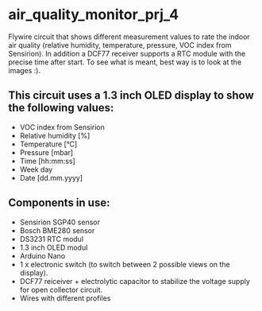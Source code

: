 # air_quality_monitor_prj_4


Flywire circuit that shows different measurement values to rate the indoor air quality (relative humidity, temperature, pressure, VOC index from Sensirion). In addition a DCF77 receiver supports a RTC module with the precise time after start.
To see what is meant, best way is to look at the images :).

This circuit uses a 1.3 inch OLED display to show the following values:
-----------------------------------------------------------------------

- VOC index from Sensirion
- Relative humidity [%]
- Temperature [°C]
- Pressure [mbar]
- Time [hh:mm:ss]
- Week day
- Date [dd.mm.yyyy]


Components in use:
------------------

- Sensirion SGP40 sensor
- Bosch BME280 sensor
- DS3231 RTC modul
- 1.3 inch OLED modul
- Arduino Nano
- 1 x electronic switch (to switch between 2 possible views on the display).
- DCF77 reiceiver + electrolytic capacitor to stabilize the voltage supply for open collector circuit.
- Wires with different profiles
